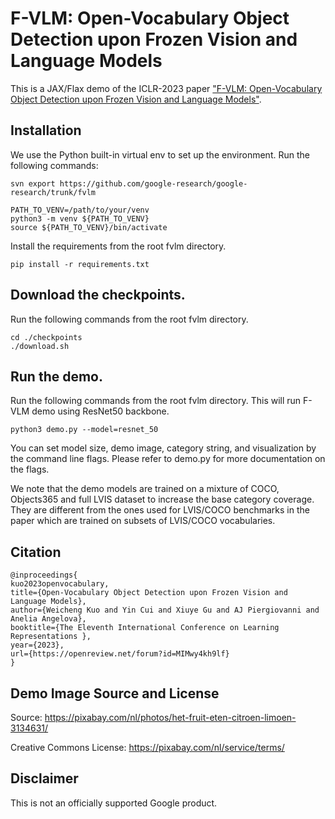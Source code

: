 # F-VLM: Open-Vocabulary Object Detection upon Frozen Vision and Language Models

This is a JAX/Flax demo of the ICLR-2023 paper ["F-VLM: Open-Vocabulary Object Detection upon Frozen Vision and Language Models"](https://arxiv.org/abs/2209.15639).


## Installation
We use the Python built-in virtual env to set up the environment. Run the following commands:

```
svn export https://github.com/google-research/google-research/trunk/fvlm

PATH_TO_VENV=/path/to/your/venv
python3 -m venv ${PATH_TO_VENV}
source ${PATH_TO_VENV}/bin/activate
```

Install the requirements from the root fvlm directory.

```
pip install -r requirements.txt
```

## Download the checkpoints.
Run the following commands from the root fvlm directory. 

```
cd ./checkpoints
./download.sh
```

## Run the demo.
Run the following commands from the root fvlm directory. This will run F-VLM demo using ResNet50 backbone.

```
python3 demo.py --model=resnet_50
```

You can set model size, demo image, category string, and visualization by the command line flags. Please refer to demo.py for more documentation on the flags.

We note that the demo models are trained on a mixture of COCO, Objects365 and full LVIS dataset to increase the base category coverage. They are different from the ones used for LVIS/COCO benchmarks in the paper which are trained on subsets of LVIS/COCO vocabularies.

## Citation
```
@inproceedings{
kuo2023openvocabulary,
title={Open-Vocabulary Object Detection upon Frozen Vision and Language Models},
author={Weicheng Kuo and Yin Cui and Xiuye Gu and AJ Piergiovanni and Anelia Angelova},
booktitle={The Eleventh International Conference on Learning Representations },
year={2023},
url={https://openreview.net/forum?id=MIMwy4kh9lf}
}
```

## Demo Image Source and License

Source: https://pixabay.com/nl/photos/het-fruit-eten-citroen-limoen-3134631/

Creative Commons License: https://pixabay.com/nl/service/terms/

## Disclaimer
This is not an officially supported Google product.